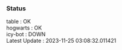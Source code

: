 ### Status


table : OK  
hogwarts : OK  
icy-bot : DOWN  
Latest Update : 2023-11-25 03:08:32.011421
